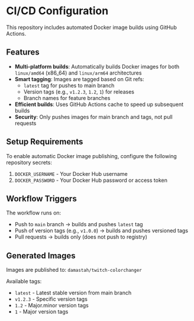 # CI/CD Configuration

This repository includes automated Docker image builds using GitHub Actions.

## Features

- **Multi-platform builds**: Automatically builds Docker images for both `linux/amd64` (x86_64) and `linux/arm64` architectures
- **Smart tagging**: Images are tagged based on Git refs:
  - `latest` tag for pushes to main branch
  - Version tags (e.g., `v1.2.3`, `1.2`, `1`) for releases
  - Branch names for feature branches
- **Efficient builds**: Uses GitHub Actions cache to speed up subsequent builds
- **Security**: Only pushes images for main branch and tags, not pull requests

## Setup Requirements

To enable automatic Docker image publishing, configure the following repository secrets:

1. `DOCKER_USERNAME` - Your Docker Hub username
2. `DOCKER_PASSWORD` - Your Docker Hub password or access token

## Workflow Triggers

The workflow runs on:
- Push to `main` branch → builds and pushes `latest` tag
- Push of version tags (e.g., `v1.0.0`) → builds and pushes versioned tags
- Pull requests → builds only (does not push to registry)

## Generated Images

Images are published to: `damastah/twitch-colorchanger`

Available tags:
- `latest` - Latest stable version from main branch
- `v1.2.3` - Specific version tags
- `1.2` - Major.minor version tags
- `1` - Major version tags